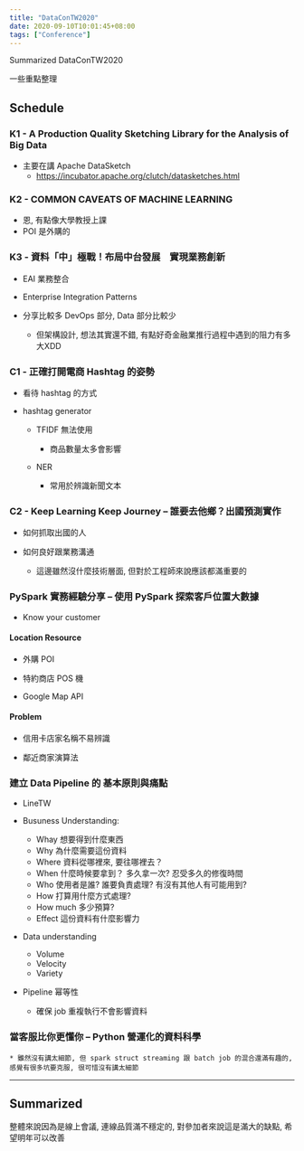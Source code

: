```yaml
---
title: "DataConTW2020"
date: 2020-09-10T10:01:45+08:00
tags: ["Conference"]
---
```


Summarized DataConTW2020

<!--more-->

一些重點整理


## Schedule

### K1 - A Production Quality Sketching Library for the Analysis of Big Data

* 主要在講 Apache DataSketch
    * https://incubator.apache.org/clutch/datasketches.html


### K2 - COMMON CAVEATS OF MACHINE LEARNING

* 恩, 有點像大學教授上課
* POI 是外購的

### K3 - 資料「中」極戰！布局中台發展　實現業務創新

* EAI 業務整合

* Enterprise Integration Patterns

* 分享比較多 DevOps 部分, Data 部分比較少
    * 但架構設計, 想法其實還不錯, 有點好奇金融業推行過程中遇到的阻力有多大XDD

### C1 - 正確打開電商 Hashtag 的姿勢

* 看待 hashtag 的方式

* hashtag generator 

    * TFIDF 無法使用

        * 商品數量太多會影響

    * NER

        * 常用於辨識新聞文本

### C2 - Keep Learning Keep Journey – 誰要去他鄉？出國預測實作

* 如何抓取出國的人

* 如何良好跟業務溝通
    * 這邊雖然沒什麼技術層面, 但對於工程師來說應該都滿重要的

### PySpark 實務經驗分享 – 使用 PySpark 探索客戶位置大數據

* Know your customer

#### Location Resource

* 外購 POI

* 特約商店 POS 機

* Google Map API

#### Problem

* 信用卡店家名稱不易辨識

* 鄰近商家演算法

### 建立 Data Pipeline 的 基本原則與痛點

* LineTW

* Busuness Understanding:
    * Whay 想要得到什麼東西
    * Why 為什麼需要這份資料
    * Where 資料從哪裡來, 要往哪裡去？
    * When 什麼時候要拿到？ 多久拿一次? 忍受多久的修復時間
    * Who 使用者是誰? 誰要負責處理? 有沒有其他人有可能用到?
    * How 打算用什麼方式處理?
    * How much 多少預算?
    * Effect 這份資料有什麼影響力

* Data understanding
    * Volume
    * Velocity
    * Variety

* Pipeline 幂等性

    * 確保 job 重複執行不會影響資料

### 當客服比你更懂你 – Python 營運化的資料科學

    * 雖然沒有講太細節, 但 spark struct streaming 跟 batch job 的混合還滿有趣的, 感覺有很多坑要克服, 很可惜沒有講太細節

---

## Summarized

整體來說因為是線上會議, 連線品質滿不穩定的, 對參加者來說這是滿大的缺點, 希望明年可以改善
